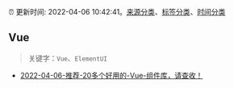 :alarm_clock: 更新时间: 2022-04-06 10:42:41。[来源分类](../README.md)、[标签分类](../TAGS.md)、[时间分类](../TIMELINE.md)

## Vue


> 关键字：`Vue`、`ElementUI`



- [2022-04-06-推荐-20多个好用的-Vue-组件库，请查收！](https://toutiao.io/k/sskayyw) 